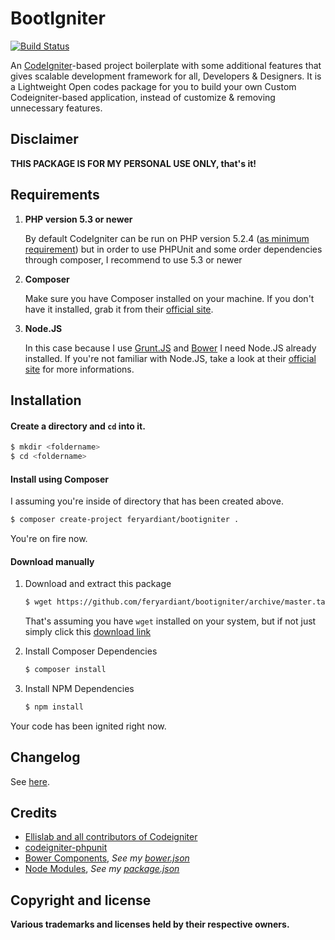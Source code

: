 # BootIgniter

[![Build Status](https://travis-ci.org/feryardiant/bootigniter.svg?branch=master)](https://travis-ci.org/feryardiant/bootigniter)

An [CodeIgniter](https://github.com/EllisLab/CodeIgniter)-based project boilerplate with some additional features that gives scalable development framework for all, Developers & Designers. It is a Lightweight Open codes package for you to build your own Custom Codeigniter-based application, instead of customize & removing unnecessary features.

## Disclaimer

**THIS PACKAGE IS FOR MY PERSONAL USE ONLY, that's it!**

## Requirements

1. **PHP version 5.3 or newer**

   By default CodeIgniter can be run on PHP version 5.2.4 ([as minimum requirement](https://github.com/EllisLab/CodeIgniter/#server-requirements)) but in order to use PHPUnit and some order dependencies through composer, I recommend to use 5.3 or newer

2. **Composer**

   Make sure you have Composer installed on your machine. If you don't have it installed, grab it from their [official site](https://getcomposer.org/download/).

3. **Node.JS**

   In this case because I use [Grunt.JS](http://gruntjs.com) and [Bower](http://bower.io) I need Node.JS already installed. If you're not familiar with Node.JS, take a look at their [official site](http://nodejs.org/) for more informations.

## Installation

#### Create a directory and `cd` into it.

```bash
$ mkdir <foldername>
$ cd <foldername>
```

#### Install using Composer

I assuming you're inside of directory that has been created above.

```bash
$ composer create-project feryardiant/bootigniter .
```

You're on fire now.

#### Download manually

1. Download and extract this package

   ```bash
   $ wget https://github.com/feryardiant/bootigniter/archive/master.tar.gz -qO - | tar xz | shopt -s dotglob && cp -rf bootigniter-master/* . && rm -rf bootigniter-master/
   ```

   That's assuming you have `wget` installed on your system, but if not just simply click this [download link](https://github.com/feryardiant/bootigniter/archive/1.0.1.tar.gz)

2. Install Composer Dependencies

   ```bash
   $ composer install
   ```

3. Install NPM Dependencies

   ```bash
   $ npm install
   ```

Your code has been ignited right now.

## Changelog

See [here](https://github.com/feryardiant/bootigniter/releases).

## Credits

+ [Ellislab and all contributors of Codeigniter](https://github.com/EllisLab/CodeIgniter)
+ [codeigniter-phpunit](https://github.com/fmalk/codeigniter-phpunit)
+ [Bower Components](http://bower.io), *See my [bower.json](../master/bower.json)*
+ [Node Modules](http://npmjs.org), *See my [package.json](../master/package.json)*

## Copyright and license

**Various trademarks and licenses held by their respective owners.**

